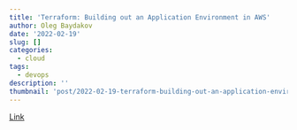 ```yaml
---
title: 'Terraform: Building out an Application Environment in AWS'
author: Oleg Baydakov
date: '2022-02-19'
slug: []
categories:
  - cloud
tags:
  - devops
description: ''
thumbnail: 'post/2022-02-19-terraform-building-out-an-application-environment-in-aws/images/image.jpeg'
---
```

 
 [Link](https://medium.com/cloud-tidbits/terraform-building-out-an-aws-application-environment-1993539a2b37)